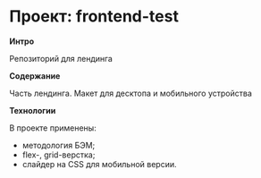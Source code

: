 # Проект: frontend-test

**Интро**

Репозиторий для лендинга


**Содержание**

Часть лендинга. Макет для десктопа и мобильного устройства


**Технологии**

В проекте применены:
* методология БЭМ;
* flex-, grid-верстка;
* слайдер на CSS для мобильной версии.



